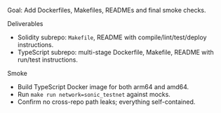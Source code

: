Goal: Add Dockerfiles, Makefiles, READMEs and final smoke checks.

Deliverables
- Solidity subrepo: `Makefile`, README with compile/lint/test/deploy instructions.
- TypeScript subrepo: multi-stage Dockerfile, Makefile, README with run/test instructions.

Smoke
- Build TypeScript Docker image for both arm64 and amd64.
- Run `make run network=sonic_testnet` against mocks.
- Confirm no cross-repo path leaks; everything self-contained.
